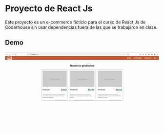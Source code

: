 # Proyecto de React Js 

Este proyecto es un e-commerce ficticio para el curso de React Js de Coderhouse sin usar dependencias fuera de las que se trabajaron en clase.


## Demo
![Demo](/demo.gif)